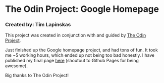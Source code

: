 # The Odin Project: Google Homepage

### Created by: Tim Lapinskas

This project was created in conjunction with and guided by [The Odin Project](http://www.theodinproject.com/web-development-101).

Just finished up the Google homepage project, and had tons of fun. It took me ~5 working hours, which ended up not being too bad honestly. I have published my final page [here](https://tlapinsk.github.io/google-homepage/) (shoutout to Github Pages for being awesome).

Big thanks to The Odin Project!